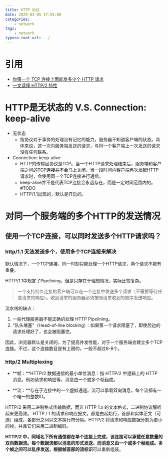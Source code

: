 ```yaml
---
title: HTTP 协议
date: 2020-03-05 17:55:00
categories:
	- network
tags:
	- network
typora-root-url: ../
---
```


# 引用

- [你猜一个 TCP 连接上面能发多少个 HTTP 请求](https://zhuanlan.zhihu.com/p/61423830)
- [一文读懂 HTTP/2 特性](https://zhuanlan.zhihu.com/p/26559480)

# HTTP是无状态的 V.S. Connection: keep-alive

- 无状态
  - 指协议对于事务的处理没有记忆的能力，服务器不知道客户端的状态。具体来说，这一次向服务端发送的请求，与同一个客户端上一次发送的请求没有任何联系。
- Connection: keep-alive
  - HTTP的传输层协议是TCP。当一个HTTP请求处理结束后，服务端和客户端之间的TCP连接并不会马上关闭，当一段时间内客户端再次发起HTTP请求时，会使用同一个TCP连接进行通信。
  - keep-alive并不是代表TCP连接会永远存在，而是一定时间范围内的。 #TODO
  - HTTP/1.1出现的，默认是开启的。

# 对同一个服务端的多个HTTP的发送情况

## 使用一个TCP连接，可以同时发送多个HTTP请求吗？

###  http/1.1 无法发送多个，使用多个TCP连接来解决

默认情况下，一个TCP连接，同一时刻只能处理一个HTTP请求，两个请求不能有重叠。

HTTP/1.1中规定了Pipelining，但是只存在于理想情况，实际比较复杂。

> 一个支持持久连接的客户端可以在一个连接中发送多个请求（不需要等待任意请求的响应）。收到请求的服务器必须按照请求收到的顺序发送响应。

流水线的缺点：

1. 一些代理服务器不能正确的处理 HTTP Pipelining。
2. "队头堵塞"（Head-of-line blocking）：如果第一个请求阻塞了，即使后边的请求处理好了，也会被阻塞住。

因此，浏览器默认是关闭的，为了提高并发性能，对于一个服务端会建立多个TCP连接。不过，这个连接数目是有上限的，一般不超过6-8个。

### http/2 Multiplexing

- **帧：**HTTP/2 数据通信的最小单位消息：指 HTTP/2 中逻辑上的 HTTP 消息。例如请求和响应等，消息由一个或多个帧组成。

- **流：**存在于连接中的一个虚拟通道。流可以承载双向消息，每个流都有一个唯一的整数ID。

HTTP/2 采用二进制格式传输数据，而非 HTTP 1.x 的文本格式，二进制协议解析起来更高效。 HTTP / 1 的请求和响应报文，都是由起始行，首部和实体正文（可选）组成，各部分之间以文本换行符分隔。HTTP/2 将请求和响应数据分割为更小的帧，并且它们采用二进制编码。

**HTTP/2 中，同域名下所有通信都在单个连接上完成，该连接可以承载任意数量的双向数据流。**每个数据流都以消息的形式发送，而消息又由一个或多个帧组成。多个帧之间可以乱序发送，根据帧首部的**流标识**可以重新组装。
